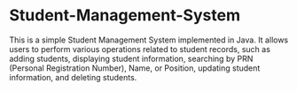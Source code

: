 # Student-Management-System
This is a simple Student Management System implemented in Java. It allows users to perform various operations related to student records, such as adding students, displaying student information, searching by PRN (Personal Registration Number), Name, or Position, updating student information, and deleting students. 
